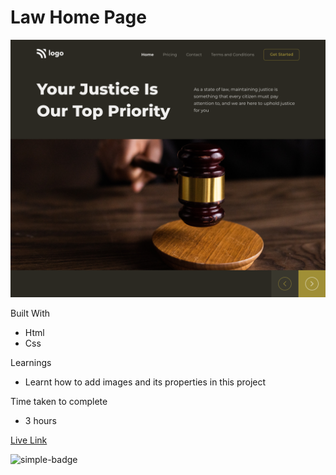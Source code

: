 # Law Home Page

![Image](./3.png)

Built With
- Html
- Css

Learnings
- Learnt how to add images and its properties in this project

Time taken to complete
- 3 hours

[Live Link](https://sushan-law-landing.netlify.app/)

![simple-badge](https://img.shields.io/badge/HTML-CSS-green)

